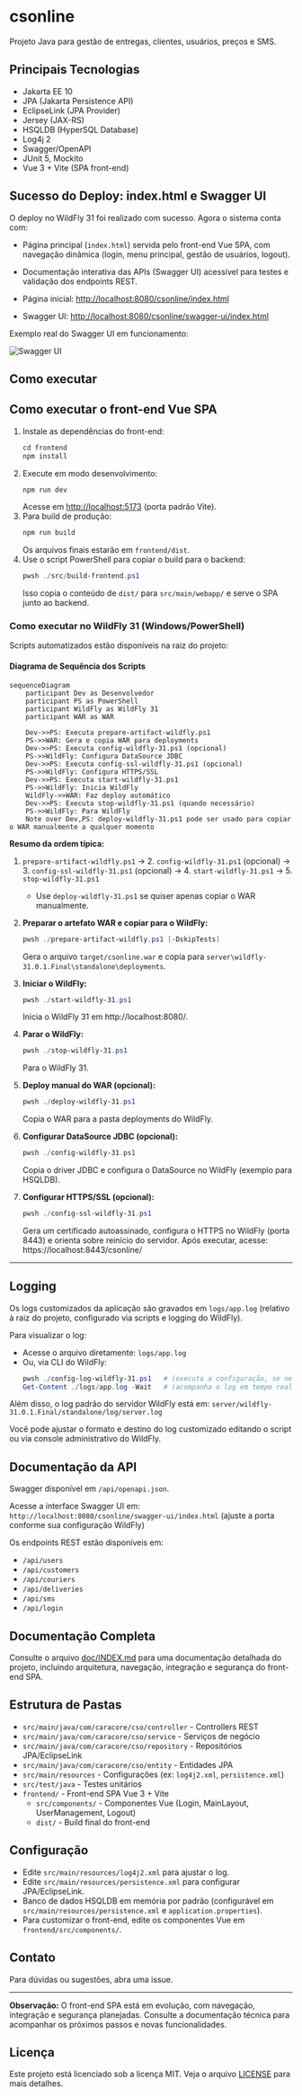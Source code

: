 # csonline

Projeto Java para gestão de entregas, clientes, usuários, preços e SMS.

## Principais Tecnologias


- Jakarta EE 10
- JPA (Jakarta Persistence API)
- EclipseLink (JPA Provider)
- Jersey (JAX-RS)
- HSQLDB (HyperSQL Database)
- Log4j 2
- Swagger/OpenAPI
- JUnit 5, Mockito
- Vue 3 + Vite (SPA front-end)


## Sucesso do Deploy: index.html e Swagger UI


O deploy no WildFly 31 foi realizado com sucesso. Agora o sistema conta com:

- Página principal (`index.html`) servida pelo front-end Vue SPA, com navegação dinâmica (login, menu principal, gestão de usuários, logout).
- Documentação interativa das APIs (Swagger UI) acessível para testes e validação dos endpoints REST.

- Página inicial: [http://localhost:8080/csonline/index.html](http://localhost:8080/csonline/index.html)
- Swagger UI: [http://localhost:8080/csonline/swagger-ui/index.html](http://localhost:8080/csonline/swagger-ui/index.html)

Exemplo real do Swagger UI em funcionamento:

![Swagger UI](img/swagger-ui.png)

## Como executar

## Como executar o front-end Vue SPA

1. Instale as dependências do front-end:
   ```powershell
   cd frontend
   npm install
   ```
2. Execute em modo desenvolvimento:
   ```powershell
   npm run dev
   ```
   Acesse em [http://localhost:5173](http://localhost:5173) (porta padrão Vite).
3. Para build de produção:
   ```powershell
   npm run build
   ```
   Os arquivos finais estarão em `frontend/dist`.
4. Use o script PowerShell para copiar o build para o backend:
   ```powershell
   pwsh ./src/build-frontend.ps1
   ```
   Isso copia o conteúdo de `dist/` para `src/main/webapp/` e serve o SPA junto ao backend.


### Como executar no WildFly 31 (Windows/PowerShell)

Scripts automatizados estão disponíveis na raiz do projeto:

#### Diagrama de Sequência dos Scripts

```mermaid
sequenceDiagram
    participant Dev as Desenvolvedor
    participant PS as PowerShell
    participant WildFly as WildFly 31
    participant WAR as WAR

    Dev->>PS: Executa prepare-artifact-wildfly.ps1
    PS->>WAR: Gera e copia WAR para deployments
    Dev->>PS: Executa config-wildfly-31.ps1 (opcional)
    PS->>WildFly: Configura DataSource JDBC
    Dev->>PS: Executa config-ssl-wildfly-31.ps1 (opcional)
    PS->>WildFly: Configura HTTPS/SSL
    Dev->>PS: Executa start-wildfly-31.ps1
    PS->>WildFly: Inicia WildFly
    WildFly->>WAR: Faz deploy automático
    Dev->>PS: Executa stop-wildfly-31.ps1 (quando necessário)
    PS->>WildFly: Para WildFly
    Note over Dev,PS: deploy-wildfly-31.ps1 pode ser usado para copiar o WAR manualmente a qualquer momento
```

**Resumo da ordem típica:**

1. `prepare-artifact-wildfly.ps1` → 2. `config-wildfly-31.ps1` (opcional) → 3. `config-ssl-wildfly-31.ps1` (opcional) → 4. `start-wildfly-31.ps1` → 5. `stop-wildfly-31.ps1`
   - Use `deploy-wildfly-31.ps1` se quiser apenas copiar o WAR manualmente.

1. **Preparar o artefato WAR e copiar para o WildFly:**
   ```powershell
   pwsh ./prepare-artifact-wildfly.ps1 [-DskipTests]
   ```
   Gera o arquivo `target/csonline.war` e copia para `server\wildfly-31.0.1.Final\standalone\deployments`.

2. **Iniciar o WildFly:**
   ```powershell
   pwsh ./start-wildfly-31.ps1
   ```
   Inicia o WildFly 31 em http://localhost:8080/.

3. **Parar o WildFly:**
   ```powershell
   pwsh ./stop-wildfly-31.ps1
   ```
   Para o WildFly 31.

4. **Deploy manual do WAR (opcional):**
   ```powershell
   pwsh ./deploy-wildfly-31.ps1
   ```
   Copia o WAR para a pasta deployments do WildFly.

5. **Configurar DataSource JDBC (opcional):**
   ```powershell
   pwsh ./config-wildfly-31.ps1
   ```
   Copia o driver JDBC e configura o DataSource no WildFly (exemplo para HSQLDB).

6. **Configurar HTTPS/SSL (opcional):**
   ```powershell
   pwsh ./config-ssl-wildfly-31.ps1
   ```
   Gera um certificado autoassinado, configura o HTTPS no WildFly (porta 8443) e orienta sobre reinício do servidor. Após executar, acesse: https://localhost:8443/csonline/

---


## Logging

Os logs customizados da aplicação são gravados em `logs/app.log` (relativo à raiz do projeto, configurado via scripts e logging do WildFly).

Para visualizar o log:

- Acesse o arquivo diretamente: `logs/app.log`
- Ou, via CLI do WildFly:
  ```powershell
  pwsh ./config-log-wildfly-31.ps1   # (executa a configuração, se necessário)
  Get-Content ./logs/app.log -Wait   # (acompanha o log em tempo real)
  ```

Além disso, o log padrão do servidor WildFly está em:
`server/wildfly-31.0.1.Final/standalone/log/server.log`

Você pode ajustar o formato e destino do log customizado editando o script ou via console administrativo do WildFly.

## Documentação da API


Swagger disponível em `/api/openapi.json`.

Acesse a interface Swagger UI em:  
`http://localhost:8080/csonline/swagger-ui/index.html`
(ajuste a porta conforme sua configuração WildFly)

Os endpoints REST estão disponíveis em:  
- `/api/users`
- `/api/customers`
- `/api/couriers`
- `/api/deliveries`
- `/api/sms`
- `/api/login`

## Documentação Completa

Consulte o arquivo [doc/INDEX.md](doc/INDEX.md) para uma documentação detalhada do projeto, incluindo arquitetura, navegação, integração e segurança do front-end SPA.

## Estrutura de Pastas


- `src/main/java/com/caracore/cso/controller` - Controllers REST
- `src/main/java/com/caracore/cso/service` - Serviços de negócio
- `src/main/java/com/caracore/cso/repository` - Repositórios JPA/EclipseLink
- `src/main/java/com/caracore/cso/entity` - Entidades JPA
- `src/main/resources` - Configurações (ex: `log4j2.xml`, `persistence.xml`)
- `src/test/java` - Testes unitários
- `frontend/` - Front-end SPA Vue 3 + Vite
  - `src/components/` - Componentes Vue (Login, MainLayout, UserManagement, Logout)
  - `dist/` - Build final do front-end

## Configuração


- Edite `src/main/resources/log4j2.xml` para ajustar o log.
- Edite `src/main/resources/persistence.xml` para configurar JPA/EclipseLink.
- Banco de dados HSQLDB em memória por padrão (configurável em `src/main/resources/persistence.xml` e `application.properties`).
- Para customizar o front-end, edite os componentes Vue em `frontend/src/components/`.

## Contato


Para dúvidas ou sugestões, abra uma issue.

---

**Observação:** O front-end SPA está em evolução, com navegação, integração e segurança planejadas. Consulte a documentação técnica para acompanhar os próximos passos e novas funcionalidades.

## Licença

Este projeto está licenciado sob a licença MIT. Veja o arquivo [LICENSE](LICENSE) para mais detalhes.
